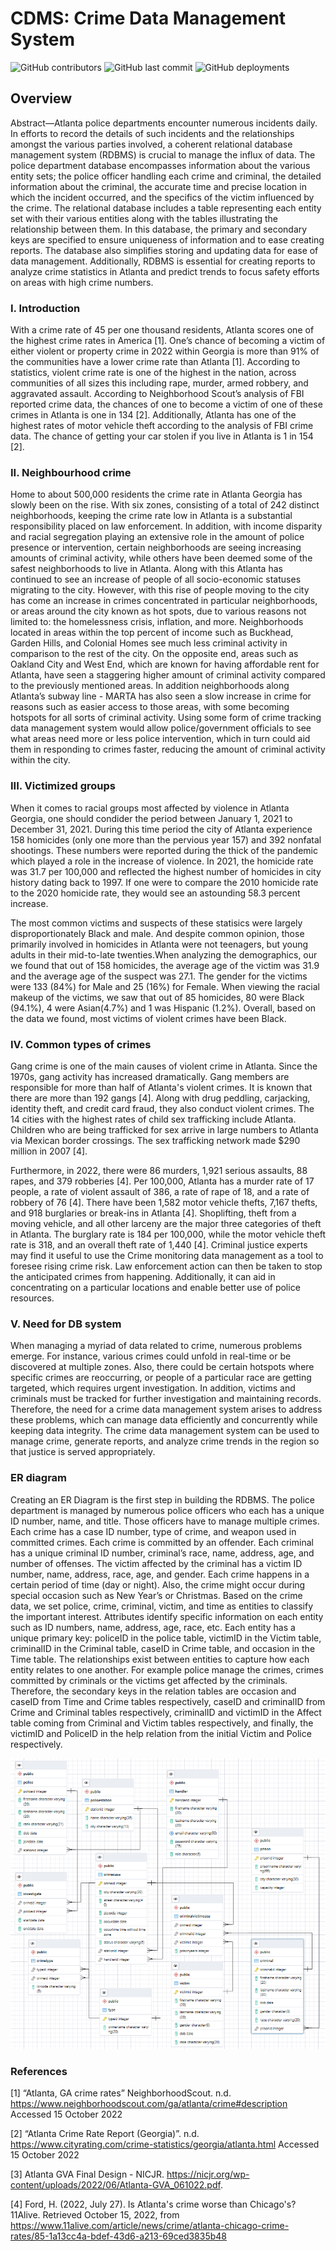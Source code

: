 # CDMS: Crime Data Management System

![GitHub contributors](https://img.shields.io/github/contributors/sophie210286/DBMS_Project?color=palevioletred) ![GitHub last commit](https://img.shields.io/github/last-commit/sophie210286/DBMS_Project?color=mediumorchid) ![GitHub deployments](https://img.shields.io/github/deployments/sophie210286/DBMS_Project/main?label=deploy&color=mediumseagreen)

## Overview

Abstract—Atlanta police departments encounter numerous incidents daily. In efforts to record the details of such incidents and the relationships amongst the various parties involved, a coherent relational database management system (RDBMS) is crucial to manage the influx of data. The police department database encompasses information about the various entity sets; the police officer handling each crime and criminal, the detailed information about the criminal, the accurate time and precise location in which the incident occurred, and the specifics of the victim influenced by the crime. The relational database includes a table representing each entity set with their various entities along with the tables illustrating the relationship between them. In this database, the primary and secondary keys are specified to ensure uniqueness of information and to ease creating reports. The database also simplifies storing and updating data for ease of data management. Additionally, RDBMS is essential for creating reports to analyze crime statistics in Atlanta and predict trends to focus safety efforts on areas with high crime numbers. 

### I. Introduction

With a crime rate of 45 per one thousand residents, Atlanta scores one of the highest crime rates in America [1]. One’s chance of becoming a victim of either violent or property crime in 2022 within Georgia is more than 91% of the communities have a lower crime rate than Atlanta [1]. According to statistics, violent crime rate is one of the highest in the nation, across communities of all sizes this including rape, murder, armed robbery, and aggravated assault. According to Neighborhood Scout’s analysis of FBI reported crime data, the chances of one to become a victim of one of these crimes in Atlanta is one in 134 [2]. Additionally, Atlanta has one of the highest rates of motor vehicle theft according to the analysis of FBI crime data. The chance of getting your car stolen if you live in Atlanta is 1 in 154 [2].




### II. Neighbourhood crime
Home to about 500,000 residents the crime rate in Atlanta Georgia has slowly been on the rise. With six zones, consisting of a total of 242 distinct neighborhoods, keeping the crime rate low in Atlanta is a substantial responsibility placed on law enforcement. In addition, with income disparity and racial segregation playing an extensive role in the amount of police presence or intervention, certain neighborhoods are seeing increasing amounts of criminal activity, while others have been deemed some of the safest neighborhoods to live in Atlanta. Along with this Atlanta has continued to see an increase of people of all socio-economic statuses migrating to the city. However, with this rise of people moving to the city has come an increase in crimes concentrated in particular neighborhoods, or areas around the city known as hot spots, due to various reasons not limited to: the homelessness crisis, inflation, and more. 
Neighborhoods located in areas within the top percent of income such as Buckhead, Garden Hills, and Colonial Homes see much less criminal activity in comparison to the rest of the city.  On the opposite end, areas such as Oakland City and West End,  which are known for having affordable rent for Atlanta, have seen a staggering higher amount of criminal activity compared to the previously mentioned areas. In addition neighborhoods along Atlanta’s subway line - MARTA has also seen a slow increase in crime for reasons such as easier access to those areas, with some becoming hotspots for all sorts of criminal activity. Using some form of crime tracking data management system would allow police/government officials to see what areas need more or less police intervention, which in turn could aid them in responding to crimes faster, reducing the amount of criminal activity within the city. 


### III. Victimized groups

When it comes to racial groups most affected by violence in Atlanta Georgia, one should condider the period between January 1, 2021 to December 31, 2021. During this time period the city of Atlanta experience 158 homicides (only one more than the pervious year 157)  and 392 nonfatal shootings. These numbers were reported during the thick of the pandemic which played a role in the increase of violence. In 2021, the homicide rate was 31.7 per 100,000 and reflected the highest number of homicides in city history dating back to 1997. If one were to compare the 2010 homicide rate to the 2020 homicide rate, they would see an astounding 58.3 percent increase.

The most common victims and suspects of these statisics were largely disproportionately Black and male. And despite common opinion, those primarily involved in homicides in Atlanta were not teenagers, but young adults in their mid-to-late twenties.When analyzing the demographics, our we found that out of 158 homicides, the average age of the victim was 31.9 and the average age of the suspect was 27.1. The gender for the victims were 133 (84%) for Male and 25 (16%) for Female. When viewing the racial makeup of the victims, we saw that out of 85 homicides, 80 were Black (94.1%), 4 were Asian(4.7%) and 1 was Hispanic (1.2%). Overall, based on the data we found, most victims of violent crimes have been Black.

### IV. Common types of crimes

Gang crime is one of the main causes of violent crime in Atlanta. Since the 1970s, gang activity has increased dramatically. Gang members are responsible for more than half of Atlanta's violent crimes. It is known that there are more than 192 gangs [4]. Along with drug peddling, carjacking, identity theft, and credit card fraud, they also conduct violent crimes. The 14 cities with the highest rates of child sex trafficking include Atlanta. Children who are being trafficked for sex arrive in large numbers to Atlanta via Mexican border crossings. The sex trafficking network made $290 million in 2007 [4].

Furthermore, in 2022, there were 86 murders, 1,921 serious assaults, 88 rapes, and 379 robberies [4]. Per 100,000, Atlanta has a murder rate of 17 people, a rate of violent assault of 386, a rate of rape of 18, and a rate of robbery of 76 [4]. There have been 1,582 motor vehicle thefts, 7,167 thefts, and 918 burglaries or break-ins in Atlanta [4]. Shoplifting, theft from a moving vehicle, and all other larceny are the major three categories of theft in Atlanta. The burglary rate is 184 per 100,000, while the motor vehicle theft rate is 318, and an overall theft rate of 1,440 [4]. Criminal justice experts may find it useful to use the Crime monitoring data management as a tool to foresee rising crime risk. Law enforcement action can then be taken to stop the anticipated crimes from happening. Additionally, it can aid in concentrating on a particular locations and enable better use of police resources.


### V. Need for DB system

When managing a myriad of data related to crime, numerous problems emerge. For instance, various crimes could unfold in real-time or be discovered at multiple zones. Also, there could be certain hotspots where specific crimes are reoccurring, or people of a particular race are getting targeted, which requires urgent investigation. In addition, victims and criminals must be tracked for further investigation and maintaining records. Therefore, the need for a crime data management system arises to address these problems, which can manage data efficiently and concurrently while keeping data integrity. The crime data management system can be used to manage crime, generate reports, and analyze crime trends in the region so that justice is served appropriately.

### ER diagram

Creating an ER Diagram is the first step in building the RDBMS. The police department is managed by numerous police officers who each has a unique ID number, name, and title. Those officers have to manage multiple crimes. Each crime has a case ID number, type of crime, and weapon used in committed crimes. Each crime is committed by an offender. Each criminal has a unique criminal ID number, criminal’s race, name, address, age, and number of offenses. The victim affected by the criminal has a victim ID number, name, address, race, age, and gender. Each crime happens in a certain period of time (day or night). Also, the crime might occur during special occasion such as New Year’s or Christmas. 
Based on the crime data, we set police, crime, criminal, victim, and time as entities to classify the important interest. Attributes identify specific information on each entity such as ID numbers, name, address, age, race, etc. Each entity has a unique primary key: policeID in the police table, victimID in the Victim table, criminalID in the Criminal table, caseID in Crime table, and occasion in the Time table. The relationships exist between entities to capture how each entity relates to one another. For example police manage the crimes, crimes committed by criminals or the victims get affected by the criminals. Therefore, the secondary keys in the relation tables are occasion and caseID from Time and Crime tables respectively, caseID and criminalID from Crime and Criminal tables respectively, criminalID and victimID in the Affect table coming from Criminal and Victim tables respectively, and finally, the victimID and PoliceID in the help relation from the initial Victim and Police respectively. 

![ER diagram](/documents/assets/ERD.PNG)



### References

[1] “Atlanta, GA crime rates”  NeighborhoodScout. n.d. https://www.neighborhoodscout.com/ga/atlanta/crime#description Accessed 15 October 2022 

[2] “Atlanta Crime Rate Report (Georgia)”. n.d.          https://www.cityrating.com/crime-statistics/georgia/atlanta.html Accessed 15 October 2022 

[3] Atlanta GVA Final Design - NICJR. https://nicjr.org/wp-content/uploads/2022/06/Atlanta-GVA_061022.pdf. 

[4] Ford, H. (2022, July 27). Is Atlanta's crime worse than Chicago's? 11Alive. Retrieved October 15, 2022, from https://www.11alive.com/article/news/crime/atlanta-chicago-crime-rates/85-1a13cc4a-bdef-43d6-a213-69ced3835b48

